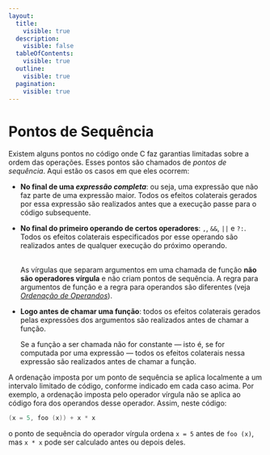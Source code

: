 ```yaml
---
layout:
  title:
    visible: true
  description:
    visible: false
  tableOfContents:
    visible: true
  outline:
    visible: true
  pagination:
    visible: true
---
```


# Pontos de Sequência

Existem alguns pontos no código onde C faz garantias limitadas sobre a ordem das operações. Esses pontos são chamados de _pontos de sequência_. Aqui estão os casos em que eles ocorrem:

* **No final de uma&#x20;**_**expressão completa**_: ou seja, uma expressão que não faz parte de uma expressão maior. Todos os efeitos colaterais gerados por essa expressão são realizados antes que a execução passe para o código subsequente.
*   **No final do primeiro operando de certos operadores**: `,`, `&&`, `||` e `?:`. Todos os efeitos colaterais especificados por esse operando são realizados antes de qualquer execução do próximo operando.

    \
    As vírgulas que separam argumentos em uma chamada de função **não são operadores vírgula** e não criam pontos de sequência. A regra para argumentos de função e a regra para operandos são diferentes (veja [_Ordenação de Operandos_](ordenacao-de-operandos.md)).
*   **Logo antes de chamar uma função**: todos os efeitos colaterais gerados pelas expressões dos argumentos são realizados antes de chamar a função.

    Se a função a ser chamada não for constante — isto é, se for computada por uma expressão — todos os efeitos colaterais nessa expressão são realizados antes de chamar a função.

A ordenação imposta por um ponto de sequência se aplica localmente a um intervalo limitado de código, conforme indicado em cada caso acima. Por exemplo, a ordenação imposta pelo operador vírgula não se aplica ao código fora dos operandos desse operador. Assim, neste código:

```c
(x = 5, foo (x)) + x * x
```

o ponto de sequência do operador vírgula ordena `x = 5` antes de `foo (x)`, mas `x * x` pode ser calculado antes ou depois deles.

